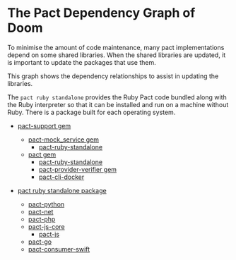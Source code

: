 # The Pact Dependency Graph of Doom

To minimise the amount of code maintenance, many pact implementations depend on some shared libraries. When the shared libraries are updated, it is important to update the packages that use them.

This graph shows the dependency relationships to assist in updating the libraries.

The `pact ruby standalone` provides the Ruby Pact code bundled along with the Ruby interpreter so that it can be installed and run on a machine without Ruby. There is a package built for each operating system. 

* [pact-support gem][pact-support-gem]
    * [pact-mock_service gem][pact-mock-service-gem]
        * [pact-ruby-standalone][pact-ruby-standalone]
    * [pact gem][pact-gem]
        * [pact-ruby-standalone][pact-ruby-standalone]
        * [pact-provider-verifier gem][pact-provider-verifier-gem]
        * [pact-cli-docker][pact-cli-docker]

* [pact ruby standalone package][pact-ruby-standalone]
    * [pact-python][pact-python]
    * [pact-net][pact-net]
    * [pact-php][pact-php]            
    * [pact-js-core][pact-js-core]
        * [pact-js][pact-js]         
    * [pact-go][pact-go]
    * [pact-consumer-swift][pact-consumer-swift]

[pact-support-gem]: https://github.com/pact-foundation/pact-support/blob/master/RELEASING.md
[pact-mock-service-gem]: https://github.com/pact-foundation/pact-mock_service/blob/master/RELEASING.md
[pact-mock-service-standalone]: https://github.com/pact-foundation/pact-mock_service/blob/master/packaging/README.md
[pact-gem]: https://github.com/pact-foundation/pact-support/blob/master/RELEASING.md
[pact-mock-service-npm]: https://github.com/pact-foundation/pact-mock-service-npm/blob/master/RELEASING.md
[pact-js-core]: https://github.com/pact-foundation/pact-js-core/blob/master/RELEASING.md
[pact-js]: https://github.com/pact-foundation/pact-js/blob/master/RELEASING.md
[pact-provider-verifier-gem]: https://github.com/pact-foundation/pact-provider-verifier/blob/master/RELEASING.md
[pact-provider-verifier-standalone]: https://github.com/pact-foundation/pact-provider-verifier/blob/master/RELEASING.md
[pact-provider-verifier-docker]: https://github.com/DiUS/pact-provider-verifier-docker/blob/master/RELEASING.md
[pact-broker-gem]: https://github.com/pact-foundation/pact_broker/blob/master/RELEASING.md
[pact-python]: https://github.com/pact-foundation/pact-python/blob/master/RELEASING.md
[pact-ruby-standalone]: https://github.com/pact-foundation/pact-ruby-standalone/blob/master/RELEASING.md
[pact-standalone-npm]: https://github.com/pact-foundation/pact-standalone-npm/blob/master/RELEASING.md
[pact-go]: https://github.com/pact-foundation/pact-go/blob/master/RELEASING.md
[pact-net]: https://github.com/pact-foundation/pact-net
[pact-cli-docker]: https://github.com/pact-foundation/pact-ruby-cli
[pact-consumer-swift]: https://github.com/DiUS/pact-consumer-swift
[pact-php]: https://github.com/pact-foundation/pact-php
